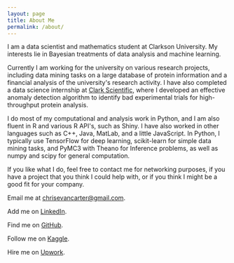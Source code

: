```yaml
---
layout: page
title: About Me
permalink: /about/
---
```


I am a data scientist and mathematics student at Clarkson University. My interests lie in Bayesian treatments of data analysis and machine learning.

Currently I am working for the university on various research projects, including data mining tasks on a large database of protein information and a financial analysis of the university's research activity. I have also completed a data science internship at [Clark Scientific](http://www.clarkscientific.com/), where I developed an effective anomaly detection algorithm to identify bad experimental trials for high-throughput protein analysis.

I do most of my computational and analysis work in Python, and I am also fluent in R and various R API's, such as Shiny. I have also worked in other languages such as C++, Java, MatLab, and a little JavaScript. In Python, I typically use TensorFlow for deep learning, scikit-learn for simple data mining tasks, and PyMC3 with Theano for Inference problems, as well as numpy and scipy for general computation.

If you like what I do, feel free to contact me for networking purposes, if you have a project that you think I could help with, or if you think I might be a good fit for your company.

Email me at <chrisevancarter@gmail.com>.

Add me on [LinkedIn](https://www.linkedin.com/in/chris-c-8a55bb85/).

Find me on [GitHub](https://github.com/chriscarter2357).

Follow me on [Kaggle](https://www.kaggle.com/carterce).

Hire me on [Upwork](https://www.upwork.com/o/profiles/users/_~01403295c4ed1411c4/).
